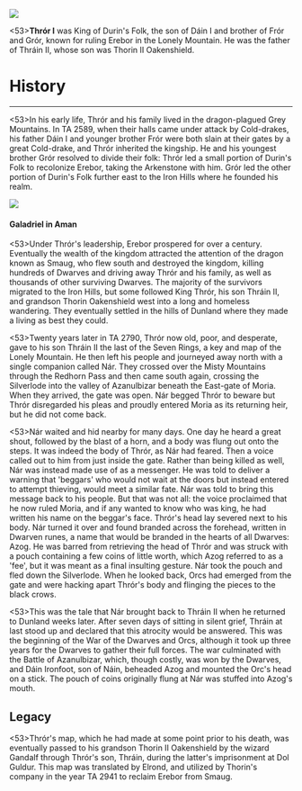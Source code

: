 ![](characters/galadriel/7.jpg)

<53>**Thrór I** was King of Durin's Folk, the son of Dáin I and brother of Frór and Grór, known for ruling Erebor in the Lonely Mountain. He was the father of Thráin II, whose son was Thorin II Oakenshield.

# History
---

<53>In his early life, Thrór and his family lived in the dragon-plagued Grey Mountains. In TA 2589, when their halls came under attack by Cold-drakes, his father Dáin I and younger brother Frór were both slain at their gates by a great Cold-drake, and Thrór inherited the kingship. He and his youngest brother Grór resolved to divide their folk: Thrór led a small portion of Durin's Folk to recolonize Erebor, taking the Arkenstone with him. Grór led the other portion of Durin's Folk further east to the Iron Hills where he founded his realm.

![](characters/galadriel/2.jpg)

#### Galadriel in Aman

<53>Under Thrór's leadership, Erebor prospered for over a century. Eventually the wealth of the kingdom attracted the attention of the dragon known as Smaug, who flew south and destroyed the kingdom, killing hundreds of Dwarves and driving away Thrór and his family, as well as thousands of other surviving Dwarves. The majority of the survivors migrated to the Iron Hills, but some followed King Thrór, his son Thráin II, and grandson Thorin Oakenshield west into a long and homeless wandering. They eventually settled in the hills of Dunland where they made a living as best they could.

<53>Twenty years later in TA 2790, Thrór now old, poor, and desperate, gave to his son Thráin II the last of the Seven Rings, a key and map of the Lonely Mountain. He then left his people and journeyed away north with a single companion called Nár. They crossed over the Misty Mountains through the Redhorn Pass and then came south again, crossing the Silverlode into the valley of Azanulbizar beneath the East-gate of Moria. When they arrived, the gate was open. Nár begged Thrór to beware but Thrór disregarded his pleas and proudly entered Moria as its returning heir, but he did not come back.

<53>Nár waited and hid nearby for many days. One day he heard a great shout, followed by the blast of a horn, and a body was flung out onto the steps. It was indeed the body of Thrór, as Nár had feared. Then a voice called out to him from just inside the gate. Rather than being killed as well, Nár was instead made use of as a messenger. He was told to deliver a warning that 'beggars' who would not wait at the doors but instead entered to attempt thieving, would meet a similar fate. Nár was told to bring this message back to his people. But that was not all: the voice proclaimed that he now ruled Moria, and if any wanted to know who was king, he had written his name on the beggar's face. Thrór's head lay severed next to his body. Nár turned it over and found branded across the forehead, written in Dwarven runes, a name that would be branded in the hearts of all Dwarves: Azog. He was barred from retrieving the head of Thrór and was struck with a pouch containing a few coins of little worth, which Azog referred to as a 'fee', but it was meant as a final insulting gesture. Nár took the pouch and fled down the Silverlode. When he looked back, Orcs had emerged from the gate and were hacking apart Thrór's body and flinging the pieces to the black crows.

<53>This was the tale that Nár brought back to Thráin II when he returned to Dunland weeks later. After seven days of sitting in silent grief, Thráin at last stood up and declared that this atrocity would be answered. This was the beginning of the War of the Dwarves and Orcs, although it took up three years for the Dwarves to gather their full forces. The war culminated with the Battle of Azanulbizar, which, though costly, was won by the Dwarves, and Dáin Ironfoot, son of Náin, beheaded Azog and mounted the Orc's head on a stick. The pouch of coins originally flung at Nár was stuffed into Azog's mouth.

## **Legacy**

<53>Thrór's map, which he had made at some point prior to his death, was eventually passed to his grandson Thorin II Oakenshield by the wizard Gandalf through Thrór's son, Thráin, during the latter's imprisonment at Dol Guldur. This map was translated by Elrond, and utilized by Thorin's company in the year TA 2941 to reclaim Erebor from Smaug.
